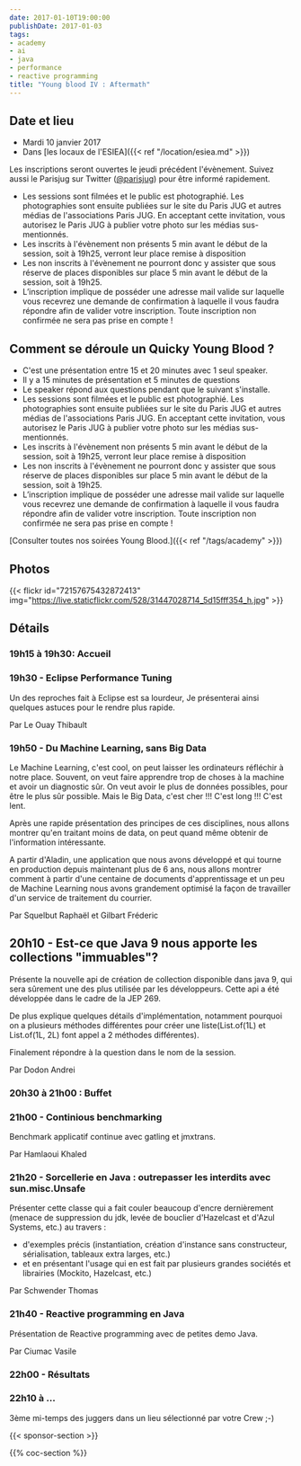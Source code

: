 ```yaml
---
date: 2017-01-10T19:00:00
publishDate: 2017-01-03
tags:
- academy
- ai
- java
- performance
- reactive programming
title: "Young blood IV : Aftermath"
---
```


## Date et lieu

- Mardi 10 janvier 2017
- Dans [les locaux de l'ESIEA]({{< ref "/location/esiea.md" >}})

Les inscriptions seront ouvertes le jeudi précédent l'évènement. Suivez aussi le Parisjug sur Twitter ([@parisjug](https://twitter.com/parisjug)) pour être informé rapidement.
- Les sessions sont filmées et le public est photographié. Les photographies sont ensuite publiées sur le site du Paris JUG et autres médias de l'associations Paris JUG. En acceptant cette invitation, vous autorisez le Paris JUG à publier votre photo sur les médias sus-mentionnés.
- Les inscrits à l'évènement non présents 5 min avant le début de la session, soit à 19h25, verront leur place remise à disposition
- Les non inscrits à l'évènement ne pourront donc y assister que sous réserve de places disponibles sur place 5 min avant le début de la session, soit à 19h25.
- L’inscription implique de posséder une adresse mail valide sur laquelle vous recevrez une demande de confirmation à laquelle il vous faudra répondre afin de valider votre inscription. Toute inscription non confirmée ne sera pas prise en compte !


## Comment se déroule un Quicky Young Blood ?

- C'est une présentation entre 15 et 20 minutes avec 1 seul speaker.
- Il y a 15 minutes de présentation et 5 minutes de questions
- Le speaker répond aux questions pendant que le suivant s'installe.
- Les sessions sont filmées et le public est photographié. Les photographies sont ensuite publiées sur le site du Paris JUG et autres médias de l'associations Paris JUG. En acceptant cette invitation, vous autorisez le Paris JUG à publier votre photo sur les médias sus-mentionnés.
- Les inscrits à l'évènement non présents 5 min avant le début de la session, soit à 19h25, verront leur place remise à disposition
- Les non inscrits à l'évènement ne pourront donc y assister que sous réserve de places disponibles sur place 5 min avant le début de la session, soit à 19h25.
- L’inscription implique de posséder une adresse mail valide sur laquelle vous recevrez une demande de confirmation à laquelle il vous faudra répondre afin de valider votre inscription. Toute inscription non confirmée ne sera pas prise en compte !

[Consulter toutes nos soirées Young Blood.]({{< ref "/tags/academy" >}})

## Photos

{{< flickr id="72157675432872413" img="https://live.staticflickr.com/528/31447028714_5d15fff354_h.jpg" >}}


## Détails

### 19h15 à 19h30: Accueil

### 19h30 - Eclipse Performance Tuning

Un des reproches fait à Eclipse est sa lourdeur, Je présenterai ainsi quelques astuces pour le rendre plus rapide.

Par Le Ouay Thibault

### 19h50 - Du Machine Learning, sans Big Data

Le Machine Learning, c'est cool, on peut laisser les ordinateurs réfléchir à notre place. Souvent, on veut faire apprendre trop de choses à la machine et avoir un diagnostic sûr. On veut avoir le plus de données possibles, pour être le plus sûr possible. Mais le Big Data, c'est cher !!! C'est long !!! C'est lent.

Après une rapide présentation des principes de ces disciplines, nous allons montrer qu'en traitant moins de data, on peut quand même obtenir de l'information intéressante.

A partir d'Aladin, une application que nous avons développé et qui tourne en production depuis maintenant plus de 6 ans, nous allons montrer comment à partir d'une centaine de documents d'apprentissage et un peu de Machine Learning nous avons grandement optimisé la façon de travailler d'un service de traitement du courrier.

Par Squelbut Raphaël et Gilbart Fréderic

## 20h10 - Est-ce que Java 9 nous apporte les collections "immuables"?

Présente la nouvelle api de création de collection disponible dans java 9, qui sera sûrement une des plus utilisée par les développeurs. Cette api a été développée dans le cadre de la JEP 269.

De plus explique quelques détails d'implémentation, notamment pourquoi on a plusieurs méthodes différentes pour créer une liste(List.of(1L) et List.of(1L, 2L) font appel a 2 méthodes différentes).

Finalement répondre à la question dans le nom de la session.

Par Dodon Andrei

### 20h30 à 21h00 : Buffet

### 21h00 - Continious benchmarking

Benchmark applicatif continue avec gatling et jmxtrans.

Par Hamlaoui Khaled

### 21h20 - Sorcellerie en Java : outrepasser les interdits avec sun.misc.Unsafe

Présenter cette classe qui a fait couler beaucoup d'encre dernièrement (menace de suppression du jdk, levée de bouclier d'Hazelcast et d'Azul Systems, etc.) au travers :

- d'exemples précis (instantiation, création d'instance sans constructeur, sérialisation, tableaux extra larges, etc.)
- et en présentant l'usage qui en est fait par plusieurs grandes sociétés et librairies (Mockito, Hazelcast, etc.)

Par Schwender Thomas

### 21h40 - Reactive programming en Java

Présentation de Reactive programming avec de petites demo Java.

Par Ciumac Vasile

### 22h00 - Résultats

### 22h10 à ...

3ème mi-temps des juggers dans un lieu sélectionné par votre Crew ;-)

{{< sponsor-section >}}

{{% coc-section %}}

